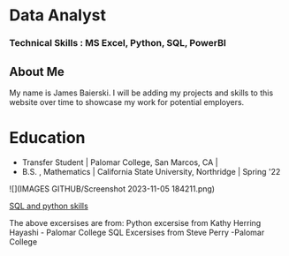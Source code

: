 # Data Analyst

### Technical Skills : MS Excel, Python, SQL, PowerBI

## About Me

My name is James Baierski. I will be adding my projects and skills to this website over time to showcase my work for potential employers.

# Education
- Transfer Student | Palomar College, San Marcos, CA |
- B.S. , Mathematics | California State University, Northridge | Spring '22

![](IMAGES GITHUB/Screenshot 2023-11-05 184211.png)

[SQL and python skills](Skills.md)
 



The above excersises are from:
Python excersise from Kathy Herring Hayashi - Palomar College
SQL Excersises from Steve Perry -Palomar College
